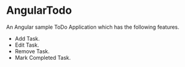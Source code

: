 # AngularTodo

An Angular sample ToDo Application which has the following features.

- Add Task.
- Edit Task.
- Remove Task.
- Mark Completed Task.

